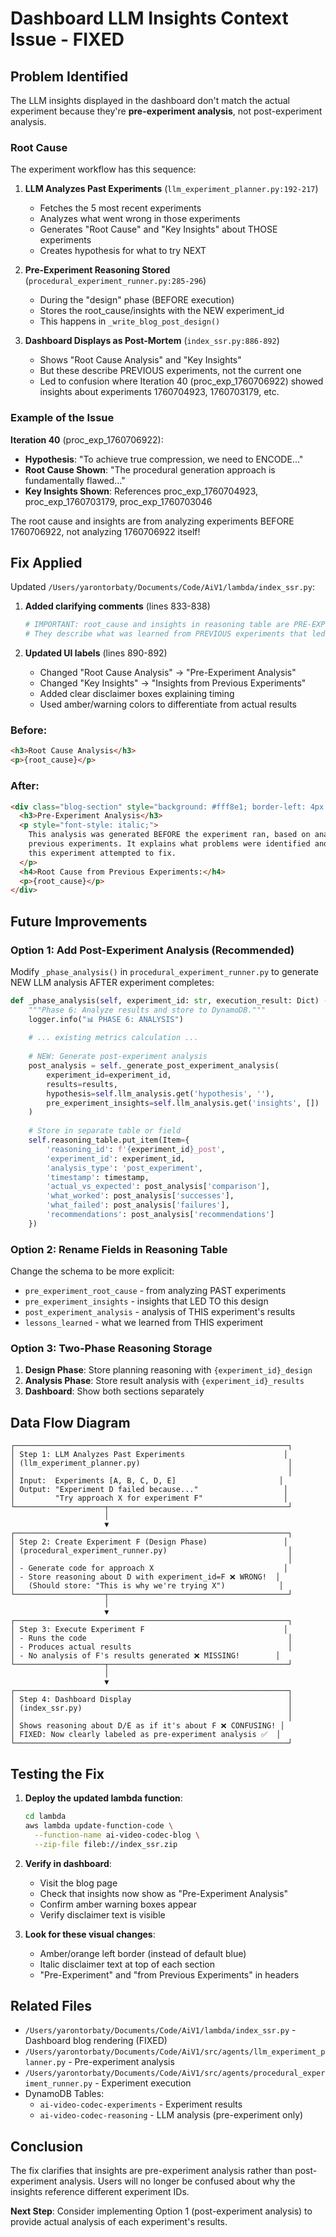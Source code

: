 # Dashboard LLM Insights Context Issue - FIXED

## Problem Identified

The LLM insights displayed in the dashboard don't match the actual experiment because they're **pre-experiment analysis**, not post-experiment analysis.

### Root Cause

The experiment workflow has this sequence:

1. **LLM Analyzes Past Experiments** (`llm_experiment_planner.py:192-217`)
   - Fetches the 5 most recent experiments
   - Analyzes what went wrong in those experiments
   - Generates "Root Cause" and "Key Insights" about THOSE experiments
   - Creates hypothesis for what to try NEXT

2. **Pre-Experiment Reasoning Stored** (`procedural_experiment_runner.py:285-296`)
   - During the "design" phase (BEFORE execution)
   - Stores the root_cause/insights with the NEW experiment_id
   - This happens in `_write_blog_post_design()`

3. **Dashboard Displays as Post-Mortem** (`index_ssr.py:886-892`)
   - Shows "Root Cause Analysis" and "Key Insights"
   - But these describe PREVIOUS experiments, not the current one
   - Led to confusion where Iteration 40 (proc_exp_1760706922) showed insights about experiments 1760704923, 1760703179, etc.

### Example of the Issue

**Iteration 40** (proc_exp_1760706922):
- **Hypothesis**: "To achieve true compression, we need to ENCODE..."
- **Root Cause Shown**: "The procedural generation approach is fundamentally flawed..."
- **Key Insights Shown**: References proc_exp_1760704923, proc_exp_1760703179, proc_exp_1760703046

The root cause and insights are from analyzing experiments BEFORE 1760706922, not analyzing 1760706922 itself!

## Fix Applied

Updated `/Users/yarontorbaty/Documents/Code/AiV1/lambda/index_ssr.py`:

1. **Added clarifying comments** (lines 833-838)
   ```python
   # IMPORTANT: root_cause and insights in reasoning table are PRE-EXPERIMENT analysis
   # They describe what was learned from PREVIOUS experiments that led to THIS design
   ```

2. **Updated UI labels** (lines 890-892)
   - Changed "Root Cause Analysis" → "Pre-Experiment Analysis"
   - Changed "Key Insights" → "Insights from Previous Experiments"
   - Added clear disclaimer boxes explaining timing
   - Used amber/warning colors to differentiate from actual results

### Before:
```html
<h3>Root Cause Analysis</h3>
<p>{root_cause}</p>
```

### After:
```html
<div class="blog-section" style="background: #fff8e1; border-left: 4px solid #ffa726;">
  <h3>Pre-Experiment Analysis</h3>
  <p style="font-style: italic;">
    This analysis was generated BEFORE the experiment ran, based on analyzing 
    previous experiments. It explains what problems were identified and what 
    this experiment attempted to fix.
  </p>
  <h4>Root Cause from Previous Experiments:</h4>
  <p>{root_cause}</p>
</div>
```

## Future Improvements

### Option 1: Add Post-Experiment Analysis (Recommended)

Modify `_phase_analysis()` in `procedural_experiment_runner.py` to generate NEW LLM analysis AFTER experiment completes:

```python
def _phase_analysis(self, experiment_id: str, execution_result: Dict) -> Dict:
    """Phase 6: Analyze results and store to DynamoDB."""
    logger.info("📊 PHASE 6: ANALYSIS")
    
    # ... existing metrics calculation ...
    
    # NEW: Generate post-experiment analysis
    post_analysis = self._generate_post_experiment_analysis(
        experiment_id=experiment_id,
        results=results,
        hypothesis=self.llm_analysis.get('hypothesis', ''),
        pre_experiment_insights=self.llm_analysis.get('insights', [])
    )
    
    # Store in separate table or field
    self.reasoning_table.put_item(Item={
        'reasoning_id': f'{experiment_id}_post',
        'experiment_id': experiment_id,
        'analysis_type': 'post_experiment',
        'timestamp': timestamp,
        'actual_vs_expected': post_analysis['comparison'],
        'what_worked': post_analysis['successes'],
        'what_failed': post_analysis['failures'],
        'recommendations': post_analysis['recommendations']
    })
```

### Option 2: Rename Fields in Reasoning Table

Change the schema to be more explicit:
- `pre_experiment_root_cause` - from analyzing PAST experiments
- `pre_experiment_insights` - insights that LED TO this design
- `post_experiment_analysis` - analysis of THIS experiment's results
- `lessons_learned` - what we learned from THIS experiment

### Option 3: Two-Phase Reasoning Storage

1. **Design Phase**: Store planning reasoning with `{experiment_id}_design`
2. **Analysis Phase**: Store result analysis with `{experiment_id}_results`
3. **Dashboard**: Show both sections separately

## Data Flow Diagram

```
┌─────────────────────────────────────────────────────────────┐
│ Step 1: LLM Analyzes Past Experiments                      │
│ (llm_experiment_planner.py)                                 │
│                                                             │
│ Input:  Experiments [A, B, C, D, E]                       │
│ Output: "Experiment D failed because..."                   │
│         "Try approach X for experiment F"                  │
└────────────────────┬────────────────────────────────────────┘
                     │
                     ▼
┌─────────────────────────────────────────────────────────────┐
│ Step 2: Create Experiment F (Design Phase)                 │
│ (procedural_experiment_runner.py)                           │
│                                                             │
│ - Generate code for approach X                             │
│ - Store reasoning about D with experiment_id=F ❌ WRONG!  │
│   (Should store: "This is why we're trying X")            │
└────────────────────┬────────────────────────────────────────┘
                     │
                     ▼
┌─────────────────────────────────────────────────────────────┐
│ Step 3: Execute Experiment F                               │
│ - Runs the code                                             │
│ - Produces actual results                                   │
│ - No analysis of F's results generated ❌ MISSING!        │
└────────────────────┬────────────────────────────────────────┘
                     │
                     ▼
┌─────────────────────────────────────────────────────────────┐
│ Step 4: Dashboard Display                                   │
│ (index_ssr.py)                                              │
│                                                             │
│ Shows reasoning about D/E as if it's about F ❌ CONFUSING! │
│ FIXED: Now clearly labeled as pre-experiment analysis ✅  │
└─────────────────────────────────────────────────────────────┘
```

## Testing the Fix

1. **Deploy the updated lambda function**:
   ```bash
   cd lambda
   aws lambda update-function-code \
     --function-name ai-video-codec-blog \
     --zip-file fileb://index_ssr.zip
   ```

2. **Verify in dashboard**:
   - Visit the blog page
   - Check that insights now show as "Pre-Experiment Analysis"
   - Confirm amber warning boxes appear
   - Verify disclaimer text is visible

3. **Look for these visual changes**:
   - Amber/orange left border (instead of default blue)
   - Italic disclaimer text at top of each section
   - "Pre-Experiment" and "from Previous Experiments" in headers

## Related Files

- `/Users/yarontorbaty/Documents/Code/AiV1/lambda/index_ssr.py` - Dashboard blog rendering (FIXED)
- `/Users/yarontorbaty/Documents/Code/AiV1/src/agents/llm_experiment_planner.py` - Pre-experiment analysis
- `/Users/yarontorbaty/Documents/Code/AiV1/src/agents/procedural_experiment_runner.py` - Experiment execution
- DynamoDB Tables:
  - `ai-video-codec-experiments` - Experiment results
  - `ai-video-codec-reasoning` - LLM analysis (pre-experiment only)

## Conclusion

The fix clarifies that insights are pre-experiment analysis rather than post-experiment analysis. Users will no longer be confused about why the insights reference different experiment IDs.

**Next Step**: Consider implementing Option 1 (post-experiment analysis) to provide actual analysis of each experiment's results.


